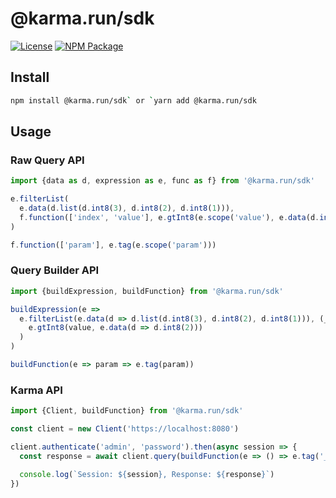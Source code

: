 # @karma.run/sdk

[![License][license_shield]][license_link]
[![NPM Package][npm_shield]][npm_link]

## Install

```sh
npm install @karma.run/sdk` or `yarn add @karma.run/sdk
```

## Usage

### Raw Query API

```ts
import {data as d, expression as e, func as f} from '@karma.run/sdk'

e.filterList(
  e.data(d.list(d.int8(3), d.int8(2), d.int8(1))),
  f.function(['index', 'value'], e.gtInt8(e.scope('value'), e.data(d.int8(2))))
)

f.function(['param'], e.tag(e.scope('param')))
```

### Query Builder API

```ts
import {buildExpression, buildFunction} from '@karma.run/sdk'

buildExpression(e =>
  e.filterList(e.data(d => d.list(d.int8(3), d.int8(2), d.int8(1))), (_, value) =>
    e.gtInt8(value, e.data(d => d.int8(2)))
  )
)

buildFunction(e => param => e.tag(param))
```

### Karma API

```ts
import {Client, buildFunction} from '@karma.run/sdk'

const client = new Client('https://localhost:8080')

client.authenticate('admin', 'password').then(async session => {
  const response = await client.query(buildFunction(e => () => e.tag('_model')))

  console.log(`Session: ${session}, Response: ${response}`)
})
```

[license_shield]: https://img.shields.io/github/license/karmarun/karma.run-sdk-js.svg
[license_link]: https://github.com/karmarun/karma.run-sdk-js/blob/master/LICENSE
[npm_shield]: https://img.shields.io/npm/v/@karma.run/sdk.svg
[npm_link]: https://www.npmjs.com/package/@karma.run/sdk

